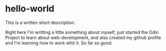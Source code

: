 # hello-world
This is a written short description.

Right here I'm writting a little something about myself, just started the Odin Project to learn about web-development, and also created my github profile and I'm learning how to work whit it. So far so good.
